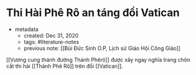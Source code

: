 # Thi Hài Phê Rô an táng đồi Vatican

- metadata
	- created: Dec 31, 2020
	- tags: #literature-notes 
	- previous note: [[Bùi Đức Sinh O.P, Lịch sử Giáo Hội Công Giáo]]

[[Vương cung thánh đường Thánh Phêrô]] được xây ngay nghĩa trang chôn cất thi hài [[Thánh Phê Rô]] trên đồi [[Vatican]].